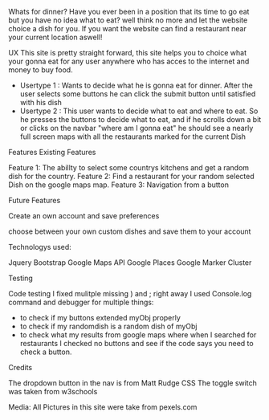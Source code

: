 Whats for dinner?
Have you ever been in a position that its time to go eat but you have no idea what to eat? well think no more and let the website choice a dish for you. If you want the website can find a restaurant near your current location aswell!

UX
This site is pretty straight forward, this site helps you to choice what your gonna eat for any user anywhere who has acces to the internet and money to buy food.

- Usertype 1 :  Wants to decide what he is gonna eat for dinner. After the user selects some buttons he can click the submit button until satisfied with his dish
- Usertype 2 : This user wants to decide what to eat and where to eat. So he presses the buttons to decide what to eat, and if he scrolls down a bit or clicks on the navbar "where am I gonna eat" he should see a nearly full screen maps with all the restaurants marked for the current Dish



Features
Existing Features

Feature 1:  The abillty to select some countrys kitchens and get a random dish for the country.
Feature 2: Find a restaurant for your random selected Dish on the google maps map.
Feature 3: Navigation from a button

Future Features

Create an own account and save preferences

choose between your own custom dishes and save them to your account


Technologys used: 

Jquery
Bootstrap
Google Maps API
Google Places
Google Marker Cluster


Testing

Code testing
I fixed mulitple missing ) and ; right away 
I used Console.log command and debugger for multiple things:
 - to check if my buttons extended myObj properly
 - to check if my randomdish is a random dish of myObj
- to check what my results from google maps where when I searched for restaurants
I checked no buttons and see if the code says you need to check a button.


Credits

The dropdown button in the nav is from Matt Rudge
CSS The toggle switch was taken from w3schools

Media: 
All Pictures in this site were take from pexels.com
